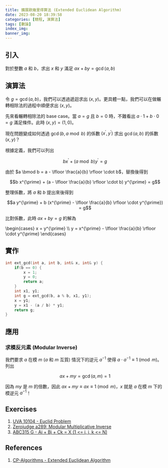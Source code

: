 ```yaml
---
title: 擴展歐幾里得算法 (Extended Euclidean Algorithm)
date: 2023-08-20 18:39:58
categories: [競程, 演算法]
tags: [數論]
index_img:
banner_img:
---
```


## 引入
對於整數 $a$ 和 $b$，求出 $x$ 和 $y$ 滿足 $ax + by = \gcd(a,b)$

## 演算法
令 $g = \gcd(a, b)$，我們可以透過遞迴求出 $(x, y)$。更具體一點，我們可以在做輾轉相除法的過程中順便求出 $(x, y)$。

先來看輾轉相除法的 base case。當 $a = g$ 且 $b = 0$ 時，不難看出 $a \cdot 1 + b \cdot 0 = g$ 滿足條件。此時 $(x, y) = (1, 0)$。

現在問題變成如何透過 $\gcd(b, a \bmod b)$ 的係數 $(x^{\prime}, y^{\prime})$ 求出 $\gcd(a, b)$ 的係數 $(x, y)$？

根據定義，我們可以列出

$$b x^{\prime} + (a \bmod b) y^{\prime} = g$$

由於 $a \bmod b = a - \lfloor \frac{a}{b} \rfloor \cdot b$，替換後得到

$$b x^{\prime} + (a - \lfloor \frac{a}{b} \rfloor \cdot b) y^{\prime} = g$$

整理係數，將 $a$ 和 $b$ 提出來後得到

$$a y^{\prime} + b (x^{\prime} - \lfloor \frac{a}{b} \rfloor \cdot y^{\prime}) = g$$

比對係數，此時 $ax + by = g$ 的解為

\begin{cases}
x = y^{\prime} \\\\
y = x^{\prime} - \lfloor \frac{a}{b} \rfloor \cdot y^{\prime}
\end{cases}

## 實作
```cpp
int ext_gcd(int a, int b, int& x, int& y) {
	if(b == 0) {
		x = 1;
		y = 0;
		return a;
	}
	int x1, y1;
	int g = ext_gcd(b, a % b, x1, y1);
	x = y1;
	y = x1 - (a / b) * y1;
	return g;
}
```

## 應用

### 求模反元素 (Modular Inverse)

我們要求 $a$ 在模 $m$ ($a$ 和 $m$ 互質) 情況下的逆元 $a^{-1}$ 使得 $a \cdot a^{-1} \equiv 1 \pmod m$。列出

$$ax + my = \gcd(a, m) = 1$$

因為 $my$ 是 $m$ 的倍數，因此 $ax + my \equiv ax \equiv 1 \pmod m$，$x$ 就是 $a$ 在模 $m$ 下的模逆元 $a^{-1}$！

## Exercises
1. [UVA 10104 - Euclid Problem](https://onlinejudge.org/index.php?option=com_onlinejudge&Itemid=8&page=show_problem&problem=1045)
2. [Zerojudge a289: Modular Multiplicative Inverse](https://zerojudge.tw/ShowProblem?problemid=a289)
3. [ABC315 G - Ai + Bj + Ck = X (1 <= i, j, k <= N)](https://atcoder.jp/contests/abc315/tasks/abc315_g)

## References

1. [CP-Algorithms - Extended Euclidean Algorithm](https://cp-algorithms.com/algebra/extended-euclid-algorithm.html)
